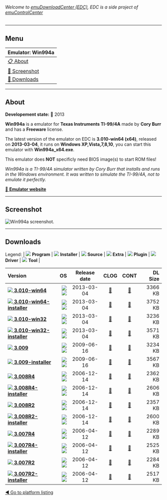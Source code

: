 ###### Welcome to [emuDownloadCenter (EDC)](https://github.com/PhoenixInteractiveNL/emuDownloadCenter/wiki/), EDC is a side project of [emuControlCenter](https://github.com/PhoenixInteractiveNL/emuControlCenter/wiki/)
***
## Menu
| **Emulator: Win994a** |
|:---------|
| [:clipboard: About](#about) |
| [:sunrise: Screenshot](#screenshot) |
| [:floppy_disk: Downloads](#downloads) |
***
## About
**Developement state:** :red_circle: 2013

**Win994a** is a emulator for **Texas Instruments TI-99/4A** made by **Cory Burr** and has a **Freeware** license.

The latest version of the emulator on EDC is **3.010-win64 (x64)**, released on **2013-03-04**, it runs on **Windows XP,Vista,7,8,10**, you can start this emulator with **Win994a_x64.exe**.

This emulator does **NOT** specificly need BIOS image(s) to start ROM files!

_Win994a is a TI-99/4A simulator written by Cory Burr that installs and runs in the Windows environment.  It was written to simulate  the TI-99/4A, not to emulate it perfectly._

[:link: **Emulator website**](http://www.99er.net/win994a.shtml)
***
## Screenshot
![](https://raw.githubusercontent.com/PhoenixInteractiveNL/emuDownloadCenter/master/hooks/win994a/emulator_screen_01.jpg "Win994a screenshot.")
***
## Downloads
Legend: | 
![](https://raw.githubusercontent.com/wiki/PhoenixInteractiveNL/emuDownloadCenter/images_misc/icon_program_24.png) **Program** | 
![](https://raw.githubusercontent.com/wiki/PhoenixInteractiveNL/emuDownloadCenter/images_misc/icon_installer_24.png) **Installer** | 
![](https://raw.githubusercontent.com/wiki/PhoenixInteractiveNL/emuDownloadCenter/images_misc/icon_source_code_24.png) **Source** | 
![](https://raw.githubusercontent.com/wiki/PhoenixInteractiveNL/emuDownloadCenter/images_misc/icon_extra_24.png) **Extra** | 
![](https://raw.githubusercontent.com/wiki/PhoenixInteractiveNL/emuDownloadCenter/images_misc/icon_plugin_24.png) **Plugin** | 
![](https://raw.githubusercontent.com/wiki/PhoenixInteractiveNL/emuDownloadCenter/images_misc/icon_driver_24.png) **Driver** | 
![](https://raw.githubusercontent.com/wiki/PhoenixInteractiveNL/emuDownloadCenter/images_misc/icon_tool_24.png) **Tool** | 
 
| Version | OS | Release date | CLOG | CONT | DL Size |
|:--------|---:|:------------:|:----:|:----:|--------:|
| [![](https://raw.githubusercontent.com/wiki/PhoenixInteractiveNL/emuDownloadCenter/images_misc/icon_program_24.png) **3.010-win64**](https://github.com/PhoenixInteractiveNL/edc-repo0007/raw/master/win994a/3.010-win64.7z) | ![](https://raw.githubusercontent.com/wiki/PhoenixInteractiveNL/emuDownloadCenter/images_misc/logo_windows_24.png)![](https://raw.githubusercontent.com/wiki/PhoenixInteractiveNL/emuDownloadCenter/images_misc/icon_64-bit_24.png) | 2013-03-04 | [:page_facing_up:](https://github.com/PhoenixInteractiveNL/edc-repo0007/blob/master/win994a/3.010-win64_changelog.txt) | [:mag_right:](https://github.com/PhoenixInteractiveNL/edc-repo0007/blob/master/win994a/3.010-win64_contents.txt) | 3366 KB |
| [![](https://raw.githubusercontent.com/wiki/PhoenixInteractiveNL/emuDownloadCenter/images_misc/icon_installer_24.png) **3.010-win64-installer**](https://github.com/PhoenixInteractiveNL/edc-repo0007/raw/master/win994a/3.010-win64-installer.7z) | ![](https://raw.githubusercontent.com/wiki/PhoenixInteractiveNL/emuDownloadCenter/images_misc/logo_windows_24.png)![](https://raw.githubusercontent.com/wiki/PhoenixInteractiveNL/emuDownloadCenter/images_misc/icon_64-bit_24.png) | 2013-03-04 | [:page_facing_up:](https://github.com/PhoenixInteractiveNL/edc-repo0007/blob/master/win994a/3.010-win64-installer_changelog.txt) | [:mag_right:](https://github.com/PhoenixInteractiveNL/edc-repo0007/blob/master/win994a/3.010-win64-installer_contents.txt) | 3752 KB |
| [![](https://raw.githubusercontent.com/wiki/PhoenixInteractiveNL/emuDownloadCenter/images_misc/icon_program_24.png) **3.010-win32**](https://github.com/PhoenixInteractiveNL/edc-repo0007/raw/master/win994a/3.010-win32.7z) | ![](https://raw.githubusercontent.com/wiki/PhoenixInteractiveNL/emuDownloadCenter/images_misc/logo_windows_24.png)![](https://raw.githubusercontent.com/wiki/PhoenixInteractiveNL/emuDownloadCenter/images_misc/icon_32-bit_24.png) | 2013-03-04 | [:page_facing_up:](https://github.com/PhoenixInteractiveNL/edc-repo0007/blob/master/win994a/3.010-win32_changelog.txt) | [:mag_right:](https://github.com/PhoenixInteractiveNL/edc-repo0007/blob/master/win994a/3.010-win32_contents.txt) | 3236 KB |
| [![](https://raw.githubusercontent.com/wiki/PhoenixInteractiveNL/emuDownloadCenter/images_misc/icon_installer_24.png) **3.010-win32-installer**](https://github.com/PhoenixInteractiveNL/edc-repo0007/raw/master/win994a/3.010-win32-installer.7z) | ![](https://raw.githubusercontent.com/wiki/PhoenixInteractiveNL/emuDownloadCenter/images_misc/logo_windows_24.png)![](https://raw.githubusercontent.com/wiki/PhoenixInteractiveNL/emuDownloadCenter/images_misc/icon_32-bit_24.png) | 2013-03-04 | [:page_facing_up:](https://github.com/PhoenixInteractiveNL/edc-repo0007/blob/master/win994a/3.010-win32-installer_changelog.txt) | [:mag_right:](https://github.com/PhoenixInteractiveNL/edc-repo0007/blob/master/win994a/3.010-win32-installer_contents.txt) | 3571 KB |
| [![](https://raw.githubusercontent.com/wiki/PhoenixInteractiveNL/emuDownloadCenter/images_misc/icon_program_24.png) **3.009**](https://github.com/PhoenixInteractiveNL/edc-repo0007/raw/master/win994a/3.009.7z) | ![](https://raw.githubusercontent.com/wiki/PhoenixInteractiveNL/emuDownloadCenter/images_misc/logo_windows_24.png)![](https://raw.githubusercontent.com/wiki/PhoenixInteractiveNL/emuDownloadCenter/images_misc/icon_32-bit_24.png) | 2009-06-16 | [:page_facing_up:](https://github.com/PhoenixInteractiveNL/edc-repo0007/blob/master/win994a/3.009_changelog.txt) | [:mag_right:](https://github.com/PhoenixInteractiveNL/edc-repo0007/blob/master/win994a/3.009_contents.txt) | 3234 KB |
| [![](https://raw.githubusercontent.com/wiki/PhoenixInteractiveNL/emuDownloadCenter/images_misc/icon_installer_24.png) **3.009-installer**](https://github.com/PhoenixInteractiveNL/edc-repo0007/raw/master/win994a/3.009-installer.7z) | ![](https://raw.githubusercontent.com/wiki/PhoenixInteractiveNL/emuDownloadCenter/images_misc/logo_windows_24.png)![](https://raw.githubusercontent.com/wiki/PhoenixInteractiveNL/emuDownloadCenter/images_misc/icon_32-bit_24.png) | 2009-06-16 | [:page_facing_up:](https://github.com/PhoenixInteractiveNL/edc-repo0007/blob/master/win994a/3.009-installer_changelog.txt) | [:mag_right:](https://github.com/PhoenixInteractiveNL/edc-repo0007/blob/master/win994a/3.009-installer_contents.txt) | 3567 KB |
| [![](https://raw.githubusercontent.com/wiki/PhoenixInteractiveNL/emuDownloadCenter/images_misc/icon_program_24.png) **3.008R4**](https://github.com/PhoenixInteractiveNL/edc-repo0007/raw/master/win994a/3.008R4.7z) | ![](https://raw.githubusercontent.com/wiki/PhoenixInteractiveNL/emuDownloadCenter/images_misc/logo_windows_24.png)![](https://raw.githubusercontent.com/wiki/PhoenixInteractiveNL/emuDownloadCenter/images_misc/icon_32-bit_24.png) | 2006-12-14 | [:page_facing_up:](https://github.com/PhoenixInteractiveNL/edc-repo0007/blob/master/win994a/3.008R4_changelog.txt) | [:mag_right:](https://github.com/PhoenixInteractiveNL/edc-repo0007/blob/master/win994a/3.008R4_contents.txt) | 2362 KB |
| [![](https://raw.githubusercontent.com/wiki/PhoenixInteractiveNL/emuDownloadCenter/images_misc/icon_installer_24.png) **3.008R4-installer**](https://github.com/PhoenixInteractiveNL/edc-repo0007/raw/master/win994a/3.008R4-installer.7z) | ![](https://raw.githubusercontent.com/wiki/PhoenixInteractiveNL/emuDownloadCenter/images_misc/logo_windows_24.png)![](https://raw.githubusercontent.com/wiki/PhoenixInteractiveNL/emuDownloadCenter/images_misc/icon_32-bit_24.png) | 2006-12-14 | [:page_facing_up:](https://github.com/PhoenixInteractiveNL/edc-repo0007/blob/master/win994a/3.008R4-installer_changelog.txt) | [:mag_right:](https://github.com/PhoenixInteractiveNL/edc-repo0007/blob/master/win994a/3.008R4-installer_contents.txt) | 2606 KB |
| [![](https://raw.githubusercontent.com/wiki/PhoenixInteractiveNL/emuDownloadCenter/images_misc/icon_program_24.png) **3.008R2**](https://github.com/PhoenixInteractiveNL/edc-repo0007/raw/master/win994a/3.008R2.7z) | ![](https://raw.githubusercontent.com/wiki/PhoenixInteractiveNL/emuDownloadCenter/images_misc/logo_windows_24.png)![](https://raw.githubusercontent.com/wiki/PhoenixInteractiveNL/emuDownloadCenter/images_misc/icon_32-bit_24.png) | 2006-12-14 | [:page_facing_up:](https://github.com/PhoenixInteractiveNL/edc-repo0007/blob/master/win994a/3.008R2_changelog.txt) | [:mag_right:](https://github.com/PhoenixInteractiveNL/edc-repo0007/blob/master/win994a/3.008R2_contents.txt) | 2357 KB |
| [![](https://raw.githubusercontent.com/wiki/PhoenixInteractiveNL/emuDownloadCenter/images_misc/icon_installer_24.png) **3.008R2-installer**](https://github.com/PhoenixInteractiveNL/edc-repo0007/raw/master/win994a/3.008R2-installer.7z) | ![](https://raw.githubusercontent.com/wiki/PhoenixInteractiveNL/emuDownloadCenter/images_misc/logo_windows_24.png)![](https://raw.githubusercontent.com/wiki/PhoenixInteractiveNL/emuDownloadCenter/images_misc/icon_32-bit_24.png) | 2006-12-14 | [:page_facing_up:](https://github.com/PhoenixInteractiveNL/edc-repo0007/blob/master/win994a/3.008R2-installer_changelog.txt) | [:mag_right:](https://github.com/PhoenixInteractiveNL/edc-repo0007/blob/master/win994a/3.008R2-installer_contents.txt) | 2600 KB |
| [![](https://raw.githubusercontent.com/wiki/PhoenixInteractiveNL/emuDownloadCenter/images_misc/icon_program_24.png) **3.007R4**](https://github.com/PhoenixInteractiveNL/edc-repo0007/raw/master/win994a/3.007R4.7z) | ![](https://raw.githubusercontent.com/wiki/PhoenixInteractiveNL/emuDownloadCenter/images_misc/logo_windows_24.png)![](https://raw.githubusercontent.com/wiki/PhoenixInteractiveNL/emuDownloadCenter/images_misc/icon_32-bit_24.png) | 2006-04-12 | [:page_facing_up:](https://github.com/PhoenixInteractiveNL/edc-repo0007/blob/master/win994a/3.007R4_changelog.txt) | [:mag_right:](https://github.com/PhoenixInteractiveNL/edc-repo0007/blob/master/win994a/3.007R4_contents.txt) | 2289 KB |
| [![](https://raw.githubusercontent.com/wiki/PhoenixInteractiveNL/emuDownloadCenter/images_misc/icon_installer_24.png) **3.007R4-installer**](https://github.com/PhoenixInteractiveNL/edc-repo0007/raw/master/win994a/3.007R4-installer.7z) | ![](https://raw.githubusercontent.com/wiki/PhoenixInteractiveNL/emuDownloadCenter/images_misc/logo_windows_24.png)![](https://raw.githubusercontent.com/wiki/PhoenixInteractiveNL/emuDownloadCenter/images_misc/icon_32-bit_24.png) | 2006-04-12 | [:page_facing_up:](https://github.com/PhoenixInteractiveNL/edc-repo0007/blob/master/win994a/3.007R4-installer_changelog.txt) | [:mag_right:](https://github.com/PhoenixInteractiveNL/edc-repo0007/blob/master/win994a/3.007R4-installer_contents.txt) | 2525 KB |
| [![](https://raw.githubusercontent.com/wiki/PhoenixInteractiveNL/emuDownloadCenter/images_misc/icon_program_24.png) **3.007R2**](https://github.com/PhoenixInteractiveNL/edc-repo0007/raw/master/win994a/3.007R2.7z) | ![](https://raw.githubusercontent.com/wiki/PhoenixInteractiveNL/emuDownloadCenter/images_misc/logo_windows_24.png)![](https://raw.githubusercontent.com/wiki/PhoenixInteractiveNL/emuDownloadCenter/images_misc/icon_32-bit_24.png) | 2006-04-12 | [:page_facing_up:](https://github.com/PhoenixInteractiveNL/edc-repo0007/blob/master/win994a/3.007R2_changelog.txt) | [:mag_right:](https://github.com/PhoenixInteractiveNL/edc-repo0007/blob/master/win994a/3.007R2_contents.txt) | 2284 KB |
| [![](https://raw.githubusercontent.com/wiki/PhoenixInteractiveNL/emuDownloadCenter/images_misc/icon_installer_24.png) **3.007R2-installer**](https://github.com/PhoenixInteractiveNL/edc-repo0007/raw/master/win994a/3.007R2-installer.7z) | ![](https://raw.githubusercontent.com/wiki/PhoenixInteractiveNL/emuDownloadCenter/images_misc/logo_windows_24.png)![](https://raw.githubusercontent.com/wiki/PhoenixInteractiveNL/emuDownloadCenter/images_misc/icon_32-bit_24.png) | 2006-04-12 | [:page_facing_up:](https://github.com/PhoenixInteractiveNL/edc-repo0007/blob/master/win994a/3.007R2-installer_changelog.txt) | [:mag_right:](https://github.com/PhoenixInteractiveNL/edc-repo0007/blob/master/win994a/3.007R2-installer_contents.txt) | 2517 KB |

[:arrow_backward: Go to platform listing](https://github.com/PhoenixInteractiveNL/emuDownloadCenter/wiki/EDC-Platform-List)
